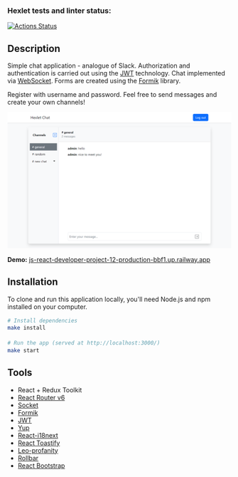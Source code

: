 ### Hexlet tests and linter status:
[![Actions Status](https://github.com/bushnastyaa/js-react-developer-project-12/workflows/hexlet-check/badge.svg)](https://github.com/bushnastyaa/js-react-developer-project-12/actions)

## Description

Simple chat application - analogue of Slack. Authorization and authentication is carried out using the [JWT](https://jwt.io/introduction) technology. Chat implemented via [WebSocket](https://developer.mozilla.org/en-US/docs/Web/API/WebSockets_API). Forms are created using the [Formik](https://formik.org) library.

Register with username and password. Feel free to send messages and create your own channels!

![Chat image](app.png)

**Demo:** [js-react-developer-project-12-production-bbf1.up.railway.app](https://js-react-developer-project-12-production-bbf1.up.railway.app)

## Installation

To clone and run this application locally, you'll need Node.js and npm installed on your computer.

```bash
# Install dependencies
make install

# Run the app (served at http://localhost:3000/)
make start
```

## Tools

* React + Redux Toolkit
* [React Router v6](https://reactrouter.com/en/v6.3.0/api)
* [Socket](https://socket.io) 
* [Formik](https://formik.org/)
* [JWT](https://jwt.io/introduction)
* [Yup](https://github.com/jquense/yup)
* [React-i18next](https://react.i18next.com)
* [React Toastify](https://github.com/fkhadra/react-toastify)
* [Leo-profanity](https://github.com/jojoee/leo-profanity)
* [Rollbar](https://docs.rollbar.com/docs/react)
* [React Bootstrap](https://getbootstrap.com/)
